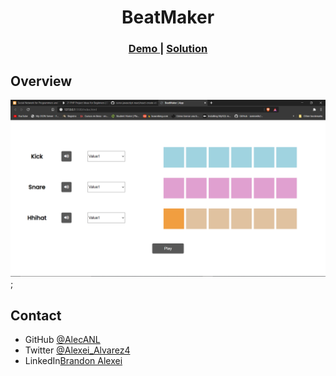 <h1 align="center">BeatMaker</h1>

<div align="center">
    <h3>
        <a href={}>
            Demo
        </a>
        <span> | <span>
        <a href="">
            Solution
        </a>
    </h3>
</div>

## Overview

![screenshot](assets/img/design.png);

## Contact

- GitHub [@AlecANL](https://github.com/AlecANL)
- Twitter [@Alexei_Alvarez4](https://twitter.com/Alexei_Alvarez4)
- LinkedIn[Brandon Alexei](https://www.linkedin.com/in/brandon-alexei-alvarez-ab5b53173/)
